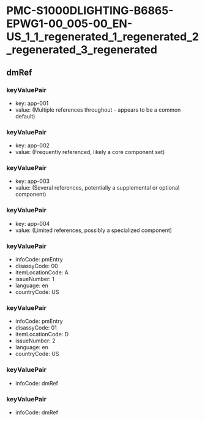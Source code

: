 # PMC-S1000DLIGHTING-B6865-EPWG1-00_005-00_EN-US_1_1_regenerated_1_regenerated_2_regenerated_3_regenerated

## dmRef

### keyValuePair

*   key: app-001
*   value: (Multiple references throughout - appears to be a common default)

### keyValuePair

*   key: app-002
*   value: (Frequently referenced, likely a core component set)

### keyValuePair

*   key: app-003
*   value: (Several references, potentially a supplemental or optional component)

### keyValuePair

*   key: app-004
*   value: (Limited references, possibly a specialized component)

### keyValuePair

*   infoCode: pmEntry
*   disassyCode: 00
*   itemLocationCode: A
*   issueNumber: 1
*   language: en
*   countryCode: US

### keyValuePair

*   infoCode: pmEntry
*   disassyCode: 01
*   itemLocationCode: D
*   issueNumber: 2
*   language: en
*   countryCode: US

### keyValuePair

*   infoCode: dmRef

### keyValuePair

*   infoCode: dmRef